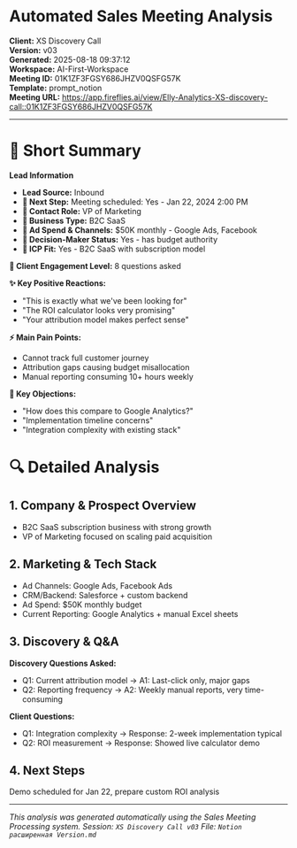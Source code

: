 # Automated Sales Meeting Analysis
**Client:** XS Discovery Call  
**Version:** v03  
**Generated:** 2025-08-18 09:37:12  
**Workspace:** AI-First-Workspace  
**Meeting ID:** 01K1ZF3FGSY686JHZV0QSFG57K  
**Template:** prompt_notion  
**Meeting URL:** https://app.fireflies.ai/view/Elly-Analytics-XS-discovery-call::01K1ZF3FGSY686JHZV0QSFG57K

---


# 📌 Short Summary

**Lead Information**
- **Lead Source:** Inbound
- **🚀 Next Step:** Meeting scheduled: Yes - Jan 22, 2024 2:00 PM
- **👤 Contact Role:** VP of Marketing
- **👤 Business Type:** B2C SaaS
- **💸 Ad Spend & Channels:** $50K monthly - Google Ads, Facebook
- **🎯 Decision-Maker Status:** Yes - has budget authority
- **🎯 ICP Fit:** Yes - B2C SaaS with subscription model

**💬 Client Engagement Level:** 8 questions asked

**✨ Key Positive Reactions:**
- "This is exactly what we've been looking for"
- "The ROI calculator looks very promising"
- "Your attribution model makes perfect sense"

**⚡ Main Pain Points:**
- Cannot track full customer journey
- Attribution gaps causing budget misallocation
- Manual reporting consuming 10+ hours weekly

**🚧 Key Objections:**
- "How does this compare to Google Analytics?"
- "Implementation timeline concerns"
- "Integration complexity with existing stack"

# 🔍 Detailed Analysis

## 1. Company & Prospect Overview
- B2C SaaS subscription business with strong growth
- VP of Marketing focused on scaling paid acquisition

## 2. Marketing & Tech Stack
- Ad Channels: Google Ads, Facebook Ads
- CRM/Backend: Salesforce + custom backend
- Ad Spend: $50K monthly budget
- Current Reporting: Google Analytics + manual Excel sheets

## 3. Discovery & Q&A
**Discovery Questions Asked:**
- Q1: Current attribution model → A1: Last-click only, major gaps
- Q2: Reporting frequency → A2: Weekly manual reports, very time-consuming

**Client Questions:**
- Q1: Integration complexity → Response: 2-week implementation typical
- Q2: ROI measurement → Response: Showed live calculator demo

## 4. Next Steps
Demo scheduled for Jan 22, prepare custom ROI analysis


---

*This analysis was generated automatically using the Sales Meeting Processing system.*
*Session: `XS Discovery Call v03`*
*File: `Notion расширенная Version.md`*
